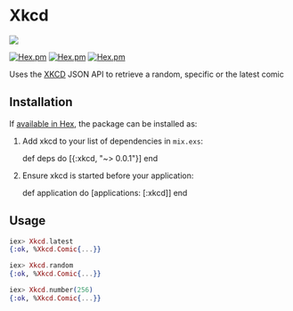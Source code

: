 # Xkcd

![](http://i.imgur.com/kTRCjZh.png)

[![Hex.pm](https://img.shields.io/hexpm/l/xkcd.svg)](https://hex.pm/packages/xkcd)
[![Hex.pm](https://img.shields.io/hexpm/v/xkcd.svg)](https://hex.pm/packages/xkcd)
[![Hex.pm](https://img.shields.io/hexpm/dt/xkcd.svg)](https://hex.pm/packages/xkcd)

Uses the [XKCD](https://xkcd.com/965/) JSON API to retrieve a random, specific or the latest comic

## Installation

If [available in Hex](https://hex.pm/docs/publish), the package can be installed as:

  1. Add xkcd to your list of dependencies in `mix.exs`:

        def deps do
          [{:xkcd, "~> 0.0.1"}]
        end

  2. Ensure xkcd is started before your application:

        def application do
          [applications: [:xkcd]]
        end

## Usage

```elixir
iex> Xkcd.latest
{:ok, %Xkcd.Comic{...}}

iex> Xkcd.random
{:ok, %Xkcd.Comic{...}}

iex> Xkcd.number(256)
{:ok, %Xkcd.Comic{...}}
```
